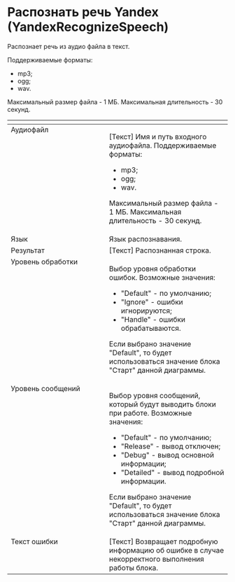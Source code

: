 # Распознать речь Yandex (YandexRecognizeSpeech)

Распознает речь из аудио файла в текст.&#x20;

Поддерживаемые форматы:&#x20;

* mp3;&#x20;
* ogg;&#x20;
* wav.&#x20;

Максимальный размер файла - 1 МБ. Максимальная длительность - 30 секунд.

<table data-header-hidden><thead><tr><th width="282.25" valign="top"></th><th width="323.56658935546875" valign="top"></th></tr></thead><tbody><tr><td valign="top">Аудиофайл</td><td valign="top"><p>[Текст] Имя и путь входного аудиофайла. Поддерживаемые форматы: </p><ul><li>mp3; </li><li>ogg; </li><li>wav. </li></ul><p>Максимальный размер файла - 1 МБ. Максимальная длительность - 30 секунд.</p></td></tr><tr><td valign="top">Язык</td><td valign="top">Язык распознавания.</td></tr><tr><td valign="top">Результат</td><td valign="top">[Текст] Распознанная строка.</td></tr><tr><td valign="top">Уровень обработки</td><td valign="top"><p>Выбор уровня обработки ошибок. Возможные значения: </p><ul><li>"Default" - по умолчанию; </li><li>"Ignore" - ошибки игнорируются; </li><li>"Handle" - ошибки обрабатываются. </li></ul><p>Если выбрано значение "Default", то будет использоваться значение блока "Старт" данной диаграммы.</p></td></tr><tr><td valign="top">Уровень сообщений</td><td valign="top"><p>Выбор уровня сообщений, который будут выводить блоки при работе. Возможные значения: </p><ul><li>"Default" - по умолчанию; </li><li>"Release" - вывод отключен; </li><li>"Debug" - вывод основной информации; </li><li>"Detailed" - вывод подробной информации. </li></ul><p>Если выбрано значение "Default", то будет использоваться значение блока "Старт" данной диаграммы.</p></td></tr><tr><td valign="top">Текст ошибки</td><td valign="top">[Текст] Возвращает подробную информацию об ошибке в случае некорректного выполнения работы блока.</td></tr></tbody></table>
